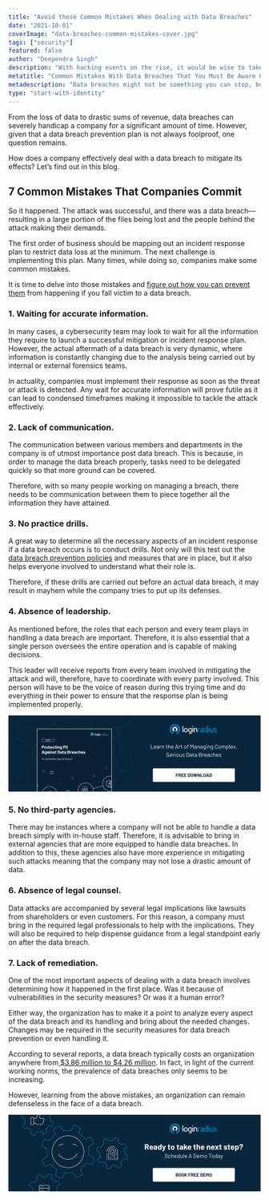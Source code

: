 ```yaml
---
title: "Avoid these Common Mistakes When Dealing with Data Breaches"
date: "2021-10-01"
coverImage: "data-breaches-common-mistakes-cover.jpg"
tags: ["security"]
featured: false
author: "Deependra Singh"
description: "With hacking events on the rise, it would be wise to take a step back and consider where things went wrong. You can prevent data breach occurrences in your organization by learning to recognize the common mistakes that are committed."
metatitle: "Common Mistakes With Data Breaches That You Must Be Aware Of"
metadescription: "Data breaches might not be something you can stop, but you can limit the damage. Learn how to tackle data breaches by recognizing the common mistakes committed."
type: "start-with-identity"
---
```


From the loss of data to drastic sums of revenue, data breaches can severely handicap a company for a significant amount of time. However, given that a data breach prevention plan is not always foolproof, one question remains.

How does a company effectively deal with a data breach to mitigate its effects? Let’s find out in this blog.

## 7 Common Mistakes That Companies Commit

So it happened. The attack was successful, and there was a data breach—resulting in a large portion of the files being lost and the people behind the attack making their demands.

The first order of business should be mapping out an incident response plan to restrict data loss at the minimum. The next challenge is implementing this plan. Many times, while doing so, companies make some common mistakes.

It is time to delve into those mistakes and [figure out how you can prevent them](https://www.loginradius.com/blog/start-with-identity/how-to-handle-data-breaches/) from happening if you fall victim to a data breach.

### 1. Waiting for accurate information.

In many cases, a cybersecurity team may look to wait for all the information they require to launch a successful mitigation or incident response plan. However, the actual aftermath of a data breach is very dynamic, where information is constantly changing due to the analysis being carried out by internal or external forensics teams.

In actuality, companies must implement their response as soon as the threat or attack is detected. Any wait for accurate information will prove futile as it can lead to condensed timeframes making it impossible to tackle the attack effectively.

### 2. Lack of communication.

The communication between various members and departments in the company is of utmost importance post data breach. This is because, in order to manage the data breach properly, tasks need to be delegated quickly so that more ground can be covered.

Therefore, with so many people working on managing a breach, there needs to be communication between them to piece together all the information they have attained.

### 3. No practice drills.

A great way to determine all the necessary aspects of an incident response if a data breach occurs is to conduct drills. Not only will this test out the [data breach prevention policies](https://www.loginradius.com/blog/start-with-identity/data-security-best-practices/) and measures that are in place, but it also helps everyone involved to understand what their role is.

Therefore, if these drills are carried out before an actual data breach, it may result in mayhem while the company tries to put up its defenses.

### 4. Absence of leadership.

As mentioned before, the roles that each person and every team plays in handling a data breach are important. Therefore, it is also essential that a single person oversees the entire operation and is capable of making decisions.

This leader will receive reports from every team involved in mitigating the attack and will, therefore, have to coordinate with every party involved. This person will have to be the voice of reason during this trying time and do everything in their power to ensure that the response plan is being implemented properly.

[![RP-data-breach-report](RP-data-breach-report.png)](https://www.loginradius.com/resource/pii-data-breach-report/)

### 5. No third-party agencies.

There may be instances where a company will not be able to handle a data breach simply with in-house staff. Therefore, it is advisable to bring in external agencies that are more equipped to handle data breaches. In addition to this, these agencies also have more experience in mitigating such attacks meaning that the company may not lose a drastic amount of data.

### 6. Absence of legal counsel.

Data attacks are accompanied by several legal implications like lawsuits from shareholders or even customers. For this reason, a company must bring in the required legal professionals to help with the implications. They will also be required to help dispense guidance from a legal standpoint early on after the data breach.

### 7. Lack of remediation.

One of the most important aspects of dealing with a data breach involves determining how it happened in the first place. Was it because of vulnerabilities in the security measures? Or was it a human error?

Either way, the organization has to make it a point to analyze every aspect of the data breach and its handling and bring about the needed changes. Changes may be required in the security measures for data breach prevention or even handling it.

According to several reports, a data breach typically costs an organization anywhere from[ $3.86 million to $4.26 million](https://www.ibm.com/security/data-breach). In fact, in light of the current working norms, the prevalence of data breaches only seems to be increasing.

However, learning from the above mistakes, an organization can remain defenseless in the face of a data breach.

[![book-a-demo-loginradius](../assets/book-a-demo-loginradius.png)](https://www.loginradius.com/book-a-demo/)
